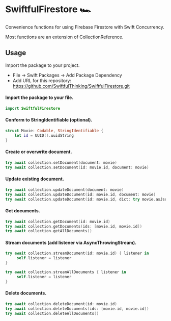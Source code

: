 # SwiftfulFirestore 🏎️

Convenience functions for using Firebase Firestore with Swift Concurrency.

Most functions are an extension of CollectionReference.

## Usage

Import the package to your project.
* File -> Swift Packages -> Add Package Dependency
* Add URL for this repository: https://github.com/SwiftfulThinking/SwiftfulFirestore.git

#### Import the package to your file.
```swift
import SwiftfulFirestore
```

#### Conform to StringIdentifiable (optional).
```swift
struct Movie: Codable, StringIdentifiable {
    let id = UUID().uuidString
}
```

#### Create or overwrite document.
```swift
try await collection.setDocument(document: movie)
try await collection.setDocument(id: movie.id, document: movie)
```

#### Update existing document.
```swift
try await collection.updateDocument(document: movie)
try await collection.updateDocument(id: movie.id, document: movie)
try await collection.updateDocument(id: movie.id, dict: try movie.asJsonDictionary())
```

#### Get documents.
```swift
try await collection.getDocument(id: movie.id)
try await collection.getDocuments(ids: [movie.id, movie.id])
try await collection.getAllDocuments()
```

#### Stream documents (add listener via AsyncThrowingStream).
```swift
try await collection.streamDocument(id: movie.id) { listener in
     self.listener = listener
}

try await collection.streamAllDocuments { listener in
     self.listener = listener
}
```

#### Delete documents.
```swift
try await collection.deleteDocument(id: movie.id)
try await collection.deleteDocuments(ids: [movie.id, movie.id])
try await collection.deleteAllDocuments()
```
